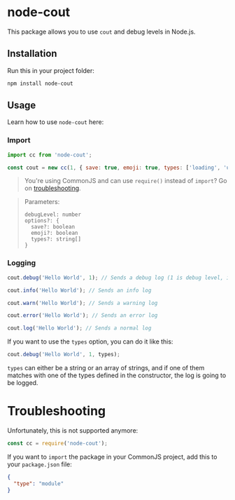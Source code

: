 # node-cout  

This package allows you to use `cout` and debug levels in Node.js.  

## Installation  

Run this in your project folder:  

```bash
npm install node-cout
```

## Usage  

Learn how to use `node-cout` here:  

### Import  

```js
import cc from 'node-cout';

const cout = new cc(1, { save: true, emoji: true, types: ['loading', 'uploading'] });
```

> You're using CommonJS and can use `require()` instead of `import`? Go on [troubleshooting](#troubleshooting).

> Parameters:  
> ```
> debugLevel: number
> options?: {
>   save?: boolean
>   emoji?: boolean
>   types?: string[]
> }
> ```

### Logging  

```js
cout.debug('Hello World', 1); // Sends a debug log (1 is debug level, if its higher than the one defined in the constructor, its not going to be logged.)

cout.info('Hello World'); // Sends an info log

cout.warn('Hello World'); // Sends a warning log

cout.error('Hello World'); // Sends an error log

cout.log('Hello World'); // Sends a normal log
```

If you want to use the `types` option, you can do it like this:  

```js
cout.debug('Hello World', 1, types);
```

`types` can either be a string or an array of strings, and if one of them matches with one of the types defined in the constructor, the log is going to be logged.  

# Troubleshooting  

Unfortunately, this is not supported anymore:  

```js
const cc = require('node-cout');
```

If you want to `import` the package in your CommonJS project, add this to your `package.json` file:

```json
{
  "type": "module"
}
```